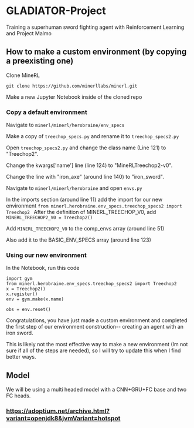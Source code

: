# GLADIATOR-Project
Training a superhuman sword fighting agent with Reinforcement Learning and Project Malmo

## How to make a custom environment (by copying a preexisting one)

Clone MineRL

`git clone https://github.com/minerllabs/minerl.git`

Make a new Jupyter Notebook inside of the cloned repo

### Copy a default environment

Navigate to `minerl/minerl/herobraine/env_specs`

Make a copy of `treechop_specs.py` and rename it to `treechop_specs2.py`

Open `treechop_specs2.py` and change the class name (Line 121) to "Treechop2". 

Change the kwargs['name'] line (line 124) to "MineRLTreechop2-v0".

Change the line with "iron_axe" (around line 140) to "iron_sword".

Navigate to `minerl/minerl/herobraine` and open `envs.py`

In the imports section (around line 11) add the import for our new environment `from minerl.herobraine.env_specs.treechop_specs2 import Treechop2
`
After the definition of MINERL_TREECHOP_V0, add `MINERL_TREECHOP2_V0 = Treechop2()`

Add `MINERL_TREECHOP2_V0` to the comp_envs array (around line 51)

Also add it to the BASIC_ENV_SPECS array (around line 123)

### Using our new environment

In the Notebook, run this code
``` 
import gym
from minerl.herobraine.env_specs.treechop_specs2 import Treechop2
x = Treechop2()
x.register()
env = gym.make(x.name)

obs = env.reset() 
```

Congratulations, you have just made a custom environment and completed the first step of our environment construction-- creating an agent with an iron sword.

This is likely not the most effective way to make a new environment (Im not sure if all of the steps are needed), so I will try to update this when I find better ways.

## Model

We will be using a multi headed model with a CNN+GRU+FC base and two FC heads.


### https://adoptium.net/archive.html?variant=openjdk8&jvmVariant=hotspot
